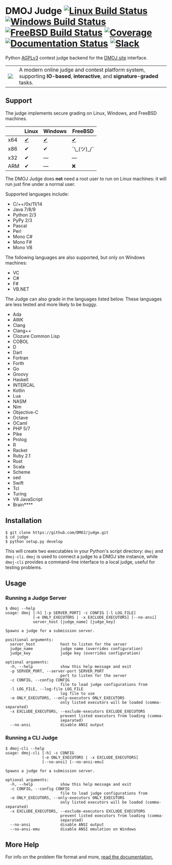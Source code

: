 DMOJ Judge [![Linux Build Status](https://img.shields.io/travis/DMOJ/judge.svg?maxAge=2592000)](https://travis-ci.org/DMOJ/judge) [![Windows Build Status](https://ci.appveyor.com/api/projects/status/wv4e1eujb6wtcbps?svg=true)](https://ci.appveyor.com/project/quantum5/judge) [![FreeBSD Build Status](https://ci.dmoj.ca/buildStatus/icon?job=dmoj-judge-freebsd)](https://ci.dmoj.ca/job/dmoj-judge-freebsd/) [![Coverage](https://img.shields.io/codecov/c/github/DMOJ/judge.svg)](https://codecov.io/gh/DMOJ/judge) [![Documentation Status](https://readthedocs.org/projects/dmoj/badge/?version=latest)](http://dmoj.readthedocs.org/en/latest/?badge=latest) [![Slack](https://slack.dmoj.ca/badge.svg)](https://slack.dmoj.ca)
=====

Python [AGPLv3](https://github.com/DMOJ/judge/blob/master/LICENSE) contest judge backend for the [DMOJ site](http://github.com/DMOJ/site) interface.

<table>
<tr>
<td>
<a href="http://dmoj.ca">
<img src="https://avatars2.githubusercontent.com/u/6934864?v=3&s=100" align="left"></img>
</a>
</td>
<td>
A modern online judge and contest platform system, supporting <b>IO-based</b>, <b>interactive</b>, and <b>signature-graded</b> tasks.
</td>
</tr>
</table>

## Support

The judge implements secure grading on Linux, Windows, and FreeBSD machines.

|           | Linux 	| Windows 	| FreeBSD 	|
|------	|-------	|---------	|---------	|
| x64  	| [✔](https://travis-ci.org/DMOJ/judge)     	| [✔](https://ci.appveyor.com/project/quantum5/judge)        | [✔](https://ci.dmoj.ca/job/dmoj-judge-freebsd/)       	|
| x86  	| ✔     	| ✔      |       ¯\\\_(ツ)\_/¯   |
| x32 	| ✔     	|    &mdash;	|      &mdash;   	|
| ARM  	| ✔     	|      &mdash;   	|      ❌   	|

The DMOJ Judge does **not** need a root user to run on Linux machines: it will run just fine under a normal user.

Supported languages include:
* C/++/0x/11/14
* Java 7/8/9
* Python 2/3
* PyPy 2/3
* Pascal
* Perl
* Mono C#
* Mono F#
* Mono VB

The following languages are also supported, but only on Windows machines:
* VC 
* C#
* F#
* VB.NET

The Judge can also grade in the languages listed below. These languages are less tested and more likely to be buggy.
* Ada
* AWK
* Clang
* Clang++
* Clozure Common Lisp
* COBOL
* D
* Dart
* Fortran
* Forth
* Go
* Groovy
* Haskell
* INTERCAL
* Kotlin
* Lua
* NASM
* Nim
* Objective-C
* Octave
* OCaml
* PHP 5/7
* Pike
* Prolog
* R
* Racket
* Ruby 2.1
* Rust
* Scala
* Scheme
* sed
* Swift
* Tcl
* Turing
* V8 JavaScript
* Brain****

## Installation
```
$ git clone https://github.com/DMOJ/judge.git
$ cd judge
$ python setup.py develop
```

This will create two executables in your Python's script directory: `dmoj` and `dmoj-cli`. `dmoj` is used to connect a judge to a DMOJ site instance, while `dmoj-cli` provides a command-line interface to a local judge, useful for testing problems.

## Usage
### Running a Judge Server
```
$ dmoj --help
usage: dmoj [-h] [-p SERVER_PORT] -c CONFIG [-l LOG_FILE]
            [-e ONLY_EXECUTORS | -x EXCLUDE_EXECUTORS] [--no-ansi]
            server_host [judge_name] [judge_key]

Spawns a judge for a submission server.

positional arguments:
  server_host           host to listen for the server
  judge_name            judge name (overrides configuration)
  judge_key             judge key (overrides configuration)

optional arguments:
  -h, --help            show this help message and exit
  -p SERVER_PORT, --server-port SERVER_PORT
                        port to listen for the server
  -c CONFIG, --config CONFIG
                        file to load judge configurations from
  -l LOG_FILE, --log-file LOG_FILE
                        log file to use
  -e ONLY_EXECUTORS, --only-executors ONLY_EXECUTORS
                        only listed executors will be loaded (comma-separated)
  -x EXCLUDE_EXECUTORS, --exclude-executors EXCLUDE_EXECUTORS
                        prevent listed executors from loading (comma-
                        separated)
  --no-ansi             disable ANSI output
```

### Running a CLI Judge
```
$ dmoj-cli --help
usage: dmoj-cli [-h] -c CONFIG
                [-e ONLY_EXECUTORS | -x EXCLUDE_EXECUTORS]
                [--no-ansi] [--no-ansi-emu]

Spawns a judge for a submission server.

optional arguments:
  -h, --help            show this help message and exit
  -c CONFIG, --config CONFIG
                        file to load judge configurations from
  -e ONLY_EXECUTORS, --only-executors ONLY_EXECUTORS
                        only listed executors will be loaded (comma-separated)
  -x EXCLUDE_EXECUTORS, --exclude-executors EXCLUDE_EXECUTORS
                        prevent listed executors from loading (comma-
                        separated)
  --no-ansi             disable ANSI output
  --no-ansi-emu         disable ANSI emulation on Windows
```

## More Help
For info on the problem file format and more, 
[read the documentation.](https://docs.dmoj.ca)
